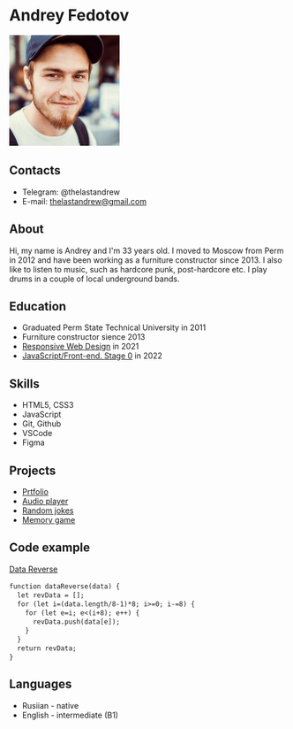 # Andrey Fedotov

![userpic](assets/userpic.jpg)

## Contacts

- Telegram: @thelastandrew
- E-mail: thelastandrew@gmail.com

## About

Hi, my name is Andrey and I'm 33 years old. I moved to Moscow from Perm in 2012 and have been working as a furniture constructor since 2013. I also like to listen to music, such as hardcore punk, post-hardcore etc. I play drums in a couple of local underground bands.

## Education

- Graduated Perm State Technical University in 2011
- Furniture constructor sience 2013
- [Responsive Web Design](https://www.freecodecamp.org/learn/responsive-web-design/) in 2021
- [JavaScript/Front-end. Stage 0](https://rs.school/js-stage0/) in 2022

## Skills

- HTML5, CSS3
- JavaScript
- Git, Github
- VSCode
- Figma

## Projects

- [Prtfolio](https://thelastandrew.github.io/JSFEPRESCHOOL/portfolio/)
- [Audio player](https://thelastandrew.github.io/JSFEPRESCHOOL/audio-player/)
- [Random jokes](https://thelastandrew.github.io/JSFEPRESCHOOL/random-jokes/)
- [Memory game](https://thelastandrew.github.io/JSFEPRESCHOOL/memory-game/)

## Code example

[Data Reverse](https://www.codewars.com/kata/569d488d61b812a0f7000015)

```
function dataReverse(data) {
  let revData = [];
  for (let i=(data.length/8-1)*8; i>=0; i-=8) {
    for (let e=i; e<(i+8); e++) {
      revData.push(data[e]);
    }
  }
  return revData;
}
```

## Languages

- Rusiian - native
- English - intermediate (B1)
